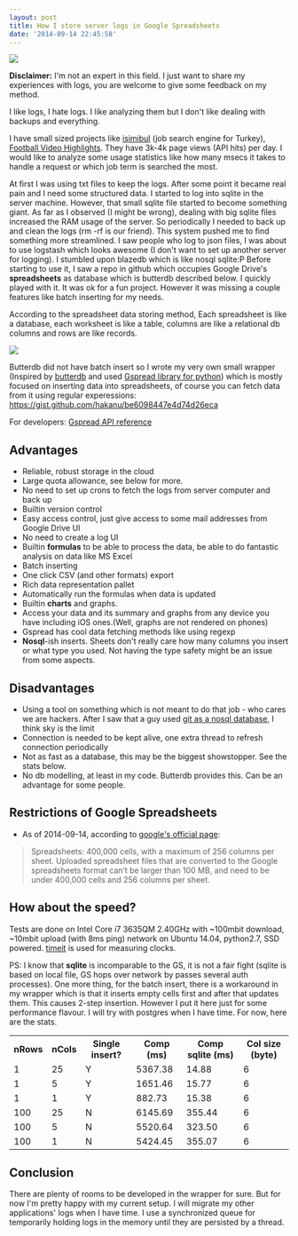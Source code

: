 ```yaml
---
layout: post
title: How I store server logs in Google Spreadsheets
date: '2014-09-14 22:45:58'
---
```


![](http://scontent-b-ams.cdninstagram.com/hphotos-xpa1/t51.2885-15/1208362_537671056315500_779010380_n.jpg)

**Disclaimer:** I'm not an expert in this field. I just want to share my experiences with logs, you are welcome to give some feedback on my method.

I like logs, I hate logs. I like analyzing them but I don't like dealing with backups and everything.

I have small sized projects like [isimibul](https://play.google.com/store/apps/details?id=co.hakanu.jobfinder) (job search engine for Turkey), [Football Video Highlights](https://play.google.com/store/apps/details?id=haku.io.wc_goals). They have 3k-4k page views (API hits) per day. I would like to analyze some usage statistics like how many msecs it takes to handle a request or which job term is searched the most.

At first I was using txt files to keep the logs. After some point it became real pain and I need some structured data. I started to log into sqlite in the server machine. However, that small sqlite file started to become something giant. As far as I observed (I might be wrong), dealing with big sqlite files increased the RAM usage of the server. So periodically I needed to back up and clean the logs (rm -rf is our friend). This system pushed me to find something more streamlined. I saw people who log to json files, I was about to use logstash which looks awesome (I don't want to set up another server for logging). I stumbled upon blazedb which is like nosql sqlite:P Before starting to use it, I saw a repo in github which occupies Google Drive's **spreadsheets** as database which is butterdb described below. I quickly played with it. It was ok for a fun project. However it was missing a couple features like batch inserting for my needs.

According to the spreadsheet data storing method, Each spreadsheet is like a database, each worksheet is like a table, columns are like a relational db columns and rows are like records.

![](https://devdala.files.wordpress.com/2014/08/screen-shot-2014-08-29-at-15-29-131.png)

Butterdb did not have batch insert so I wrote my very own small wrapper (Inspired by [butterdb](https://github.com/Widdershin/butterdb) and used [Gspread library for python](https://github.com/burnash/gspread)) which is mostly focused on inserting data into spreadsheets, of course you can fetch data from it using regular experessions:
https://gist.github.com/hakanu/be6098447e4d74d26eca

For developers:
[Gspread API reference](http://burnash.github.io/gspread/)

## Advantages
* Reliable, robust storage in the cloud
* Large quota allowance, see below for more.
* No need to set up crons to fetch the logs from server computer and back up
* Builtin version control
* Easy access control, just give access to some mail addresses from Google Drive UI
* No need to create a log UI
* Builtin **formulas** to be able to process the data, be able to do fantastic analysis on data like MS Excel
* Batch inserting
* One click CSV (and other formats) export
* Rich data representation pallet
* Automatically run the formulas when data is updated
* Builtin **charts** and graphs.
* Access your data and its summary and graphs from any device you have including iOS ones.(Well, graphs are not rendered on phones)
* Gspread has cool data fetching methods like using regexp
* **Nosql**-ish inserts. Sheets don't really care how many columns you insert or what type you used. Not having the type safety might be an issue from some aspects.

## Disadvantages
* Using a tool on something which is not meant to do that job - who cares we are hackers. After I saw that a guy used [git as a nosql database](https://speakerdeck.com/bkeepers/git-the-nosql-database), I think sky is the limit
* Connection is needed to be kept alive, one extra thread to refresh connection periodically
* Not as fast as a database, this may be the biggest showstopper. See the stats below.
* No db modelling, at least in my code. Butterdb provides this. Can be an advantage for some people.

## Restrictions of Google Spreadsheets

* As of 2014-09-14, according to [google's official page](https://support.google.com/docs/answer/37603?hl=en):

>Spreadsheets: 400,000 cells, with a maximum of 256 columns per sheet. Uploaded spreadsheet files that are converted to the Google spreadsheets format can’t be larger than 100 MB, and need to be under 400,000 cells and 256 columns per sheet.

## How about the speed?

Tests are done on Intel Core i7 3635QM 2.40GHz with ~100mbit download, ~10mbit upload (with 8ms ping) network on Ubuntu 14.04, python2.7, SSD powered.
[timeit](https://docs.python.org/2/library/timeit.html) is used for measuring clocks.

PS: I know that **sqlite** is incomparable to the GS, it is not a fair fight (sqlite is based on local file, GS hops over network by passes several auth processes). One more thing, for the batch insert, there is a workaround in my wrapper which is that it inserts empty cells first and after that updates them. This causes 2-step insertion. However I put it here just for some performance flavour. I will try with postgres when I have time. For now, here are the stats.

<table>
  <tr>
    <th>nRows</th><th>nCols</th><th>Single insert?</th><th>Comp (ms)</th><th>Comp sqlite (ms)</th><th>Col size (byte)</th>
  </tr>

  <tr>
    <td>1</td>
    <td>25</td>
    <td>Y</td>
    <td>5367.38</td>
    <td>14.88</td>
    <td>6</td>
  </tr>
  
  <tr>
    <td>1</td>
    <td>5</td>
    <td>Y</td>
    <td>1651.46</td>
    <td>15.77</td>
    <td>6</td>
  </tr>
  
  <tr>
    <td>1</td>
    <td>1</td>
    <td>Y</td>
    <td>882.73</td>
    <td>15.38</td>
    <td>6</td>
  </tr>
  
  <tr>
    <td>100</td>
    <td>25</td>
    <td>N</td>
    <td>6145.69</td>
    <td>355.44</td>
    <td>6</td>
  </tr>
  
  <tr>
    <td>100</td>
    <td>5</td>
    <td>N</td>
    <td>5520.64</td>
    <td>323.50</td>
    <td>6</td>
  </tr>
  
  <tr>
    <td>100</td>
    <td>1</td>
    <td>N</td>
    <td>5424.45</td>
    <td>355.07</td>
    <td>6</td>
  </tr>
</table>

## Conclusion
There are plenty of rooms to be developed in the wrapper for sure. But for now I'm pretty happy with my current setup. I will migrate my other applications' logs when I have time.
I use a synchronized queue for temporarily holding logs in the memory until they are persisted by a thread.